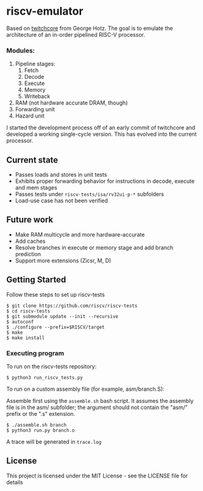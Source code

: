 # riscv-emulator

Based on [twitchcore](https://github.com/geohot/twitchcore) from George Hotz. The goal is to emulate the architecture of an in-order pipelined RISC-V processor.

### Modules:  
1. Pipeline stages:
   1. Fetch
   2. Decode 
   3. Execute
   4. Memory
   5. Writeback
2.  RAM (not hardware accurate DRAM, though)
3.  Forwarding unit
4.  Hazard unit

I started the development process off of an early commit of twitchcore and developed a working single-cycle version. This has evolved into the current processor.

## Current state
- Passes loads and stores in unit tests
- Exhibits proper forwarding behavior for instructions in decode, execute and mem stages
- Passes tests under `riscv-tests/isa/rv32ui-p-*` subfolders
- Load-use case has not been verified

## Future work
- Make RAM multicycle and more hardware-accurate
- Add caches
- Resolve branches in execute or memory stage and add branch prediction
- Support more extensions (Zicsr, M, D)

## Getting Started


Follow these steps to set up riscv-tests

    $ git clone https://github.com/riscv/riscv-tests
    $ cd riscv-tests
    $ git submodule update --init --recursive
    $ autoconf
    $ ./configure --prefix=$RISCV/target
    $ make
    $ make install


### Executing program

To run on the riscv-tests repository:

    $ python3 run_riscv_tests.py

To run on a custom assembly file (for example, asm/branch.S):

Assemble first using the `assemble.sh` bash script. It assumes the assembly file is in the asm/ subfolder; the argument should not contain the "asm/" prefix or the ".s" extension.

    $ ./assemble.sh branch
    $ python3 run.py branch.o

A trace will be generated in `trace.log` 

## License

This project is licensed under the MIT License - see the LICENSE file for details

